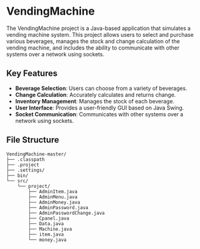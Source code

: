 # VendingMachine

The VendingMachine project is a Java-based application that simulates a vending machine system. This project allows users to select and purchase various beverages, manages the stock and change calculation of the vending machine, and includes the ability to communicate with other systems over a network using sockets.

## Key Features
- **Beverage Selection**: Users can choose from a variety of beverages.
- **Change Calculation**: Accurately calculates and returns change.
- **Inventory Management**: Manages the stock of each beverage.
- **User Interface**: Provides a user-friendly GUI based on Java Swing.
- **Socket Communication**: Communicates with other systems over a network using sockets.

## File Structure
```plaintext
VendingMachine-master/
├── .classpath
├── .project
├── .settings/
├── bin/
└── src/
    └── project/
        ├── AdminItem.java
        ├── AdminMenu.java
        ├── AdminMoney.java
        ├── AdminPassword.java
        ├── AdminPasswordChange.java
        ├── Cpanel.java
        ├── Data.java
        ├── Machine.java
        ├── item.java
        └── money.java
